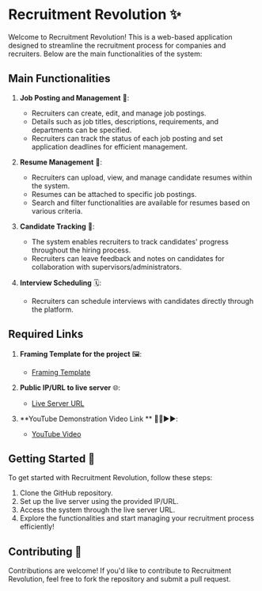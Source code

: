 # Recruitment Revolution ✨

Welcome to Recruitment Revolution! This is a web-based application designed to streamline the recruitment process for companies and recruiters. Below are the main functionalities of the system:

## Main Functionalities

1. **Job Posting and Management** 📝:
   - Recruiters can create, edit, and manage job postings.
   - Details such as job titles, descriptions, requirements, and departments can be specified.
   - Recruiters can track the status of each job posting and set application deadlines for efficient management.

2. **Resume Management** 📄:
   - Recruiters can upload, view, and manage candidate resumes within the system.
   - Resumes can be attached to specific job postings.
   - Search and filter functionalities are available for resumes based on various criteria.

3. **Candidate Tracking** 🎯:
   - The system enables recruiters to track candidates' progress throughout the hiring process.
   - Recruiters can leave feedback and notes on candidates for collaboration with supervisors/administrators.

4. **Interview Scheduling** 🗓️:
   - Recruiters can schedule interviews with candidates directly through the platform.

## Required Links

1. **Framing Template for the project** 🖼️:
   - [Framing Template](https://drive.google.com/file/d/1Gxza2JvqiFgLujqm-i7eiy5fQgj3mDn2/view?usp=sharing)

2. **Public IP/URL to live server** 🌐:
   - [Live Server URL](http://16.170.208.219/recruitment123/FinalProject/)

3. **YouTube Demonstration Video Link ** 🎥🔴▶▶️:
   - [YouTube Video](https://youtu.be/e1MNI45A_sQ)

## Getting Started 🚀

To get started with Recruitment Revolution, follow these steps:

1. Clone the GitHub repository.
2. Set up the live server using the provided IP/URL.
3. Access the system through the live server URL.
4. Explore the functionalities and start managing your recruitment process efficiently!

## Contributing 🤝

Contributions are welcome! If you'd like to contribute to Recruitment Revolution, feel free to fork the repository and submit a pull request.

